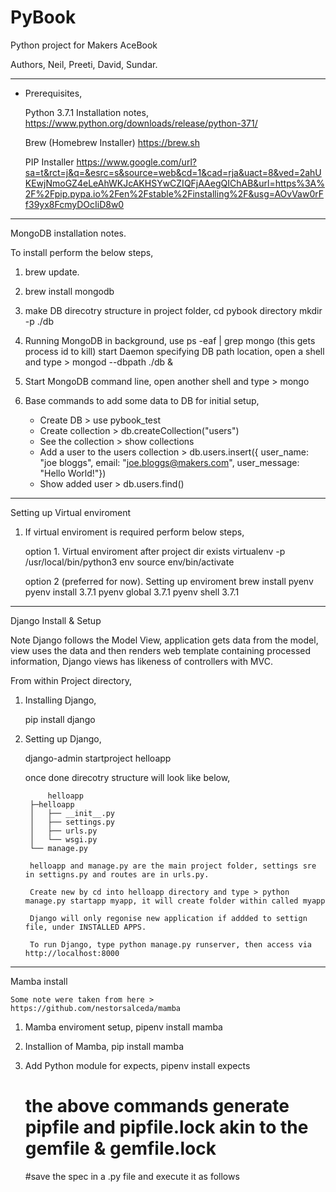 # PyBook
Python project for Makers AceBook

Authors, Neil, Preeti, David, Sundar.

----------------------------------------------------------------------------------------

- Prerequisites,

    Python 3.7.1 Installation notes,
    https://www.python.org/downloads/release/python-371/

    Brew (Homebrew Installer)
    https://brew.sh

    PIP Installer
    https://www.google.com/url?sa=t&rct=j&q=&esrc=s&source=web&cd=1&cad=rja&uact=8&ved=2ahUKEwjNmoGZ4eLeAhWKJcAKHSYwCZIQFjAAegQIChAB&url=https%3A%2F%2Fpip.pypa.io%2Fen%2Fstable%2Finstalling%2F&usg=AOvVaw0rFf39yx8FcmyDOcIiD8w0

----------------------------------------------------------------------------------------

MongoDB installation notes.

To install perform the below steps,

1. brew update.

2. brew install mongodb

3. make DB direcotry structure in project folder,
    cd pybook directory
    mkdir -p ./db

4. Running MongoDB in background, use ps -eaf | grep mongo (this gets process id to kill)
    start Daemon specifying DB path location, open a shell and type >
    mongod --dbpath ./db &

5. Start MongoDB command line,
    open another shell and type > mongo

6. Base commands to add some data to DB for initial setup,

    - Create DB > use pybook_test
    - Create collection > db.createCollection("users")
    - See the collection > show collections
    - Add a user to the users collection > db.users.insert({ user_name: "joe bloggs", email: "joe.bloggs@makers.com", user_message: "Hello World!"})
    - Show added user > db.users.find()

----------------------------------------------------------------------------------------
Setting up Virtual enviroment

1. If virtual enviroment is required perform below steps,

    option 1.
    Virtual enviroment after project dir exists
    virtualenv -p /usr/local/bin/python3 env
    source env/bin/activate

    option 2 (preferred for now).
    Setting up enviroment
    brew install pyenv
    pyenv install 3.7.1
    pyenv global 3.7.1
    pyenv shell 3.7.1

----------------------------------------------------------------------------------------

Django Install & Setup

Note Django follows the Model View, application gets data from the model, view uses the data and then renders web template containing processed information, Django views has likeness of controllers with MVC.

From within Project directory,

1. Installing Django,

    pip install django

2. Setting up Django,

    django-admin startproject helloapp

    once done direcotry structure will look like below,

            helloapp
        ├─helloapp
        │   ├── __init__.py
        │   ├── settings.py
        │   ├── urls.py
        │   └── wsgi.py
        └── manage.py

        helloapp and manage.py are the main project folder, settings sre in settigns.py and routes are in urls.py.

        Create new by cd into helloapp directory and type > python manage.py startapp myapp, it will create folder within called myapp

        Django will only regonise new application if addded to settign file, under INSTALLED APPS.

        To run Django, type python manage.py runserver, then access via http://localhost:8000








----------------------------------------------------------------------------------------
Mamba install

    Some note were taken from here > https://github.com/nestorsalceda/mamba

1.  Mamba enviroment setup,
    pipenv install mamba

2.  Installion of Mamba,
    pip install mamba

3.  Add Python module for expects,
    pipenv install expects

    # the above commands generate pipfile and pipfile.lock akin to the gemfile & gemfile.lock
    #save the spec in a .py file and execute it as follows
